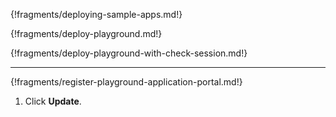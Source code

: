 

{!fragments/deploying-sample-apps.md!}


{!fragments/deploy-playground.md!}


{!fragments/deploy-playground-with-check-session.md!}

---

{!fragments/register-playground-application-portal.md!}

1.  Click **Update**.



